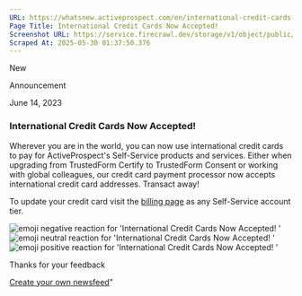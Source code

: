 ```yaml
---
URL: https://whatsnew.activeprospect.com/en/international-credit-cards-now-accepted
Page Title: International Credit Cards Now Accepted! 
Screenshot URL: https://service.firecrawl.dev/storage/v1/object/public/media/screenshot-c771c003-9ce3-4fb4-898f-34e564bffdc4.png
Scraped At: 2025-05-30 01:37:50.376
---
```

New





Announcement




June 14, 2023

### International Credit Cards Now Accepted!

Wherever you are in the world, you can now use international credit cards to pay for ActiveProspect's Self-Service products and services. Either when upgrading from TrustedForm Certify to TrustedForm Consent or working with global colleagues, our credit card payment processor now accepts international credit card addresses. Transact away!

To update your credit card visit the [billing page](https://account.activeprospect.com/billing) as any Self-Service account tier.

![emoji negative reaction for 'International Credit Cards Now Accepted! '](https://app.getbeamer.com/images/emojiNeg.svg)![emoji neutral reaction for 'International Credit Cards Now Accepted! '](https://app.getbeamer.com/images/emojiNeut.svg)![emoji positive reaction for 'International Credit Cards Now Accepted! '](https://app.getbeamer.com/images/emojiPos.svg)

Thanks for your feedback

[Create your own newsfeed](https://www.getbeamer.com/?ref=watermark_MErKJCnu12412_public&company=ActiveProspect&watermarkRef=create&utm_term=MErKJCnu12412&utm_content=ActiveProspect&utm_source=standalone&utm_medium=footer&utm_campaign=create)"

